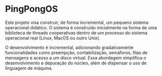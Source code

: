 # PingPongOS

Este projeto visa construir, de forma incremental, um pequeno sistema operacional didático. O sistema é construído inicialmente na forma de uma biblioteca de threads cooperativas dentro de um processo do sistema operacional real (Linux, MacOS ou outro Unix).

O desenvolvimento é incremental, adicionando gradativamente funcionalidades como preempção, contabilização, semáforos, filas de mensagens e acesso a um disco virtual. Essa abordagem simplifica o desenvolvimento e depuração do núcleo, além de dispensar o uso de linguagem de máquina.
